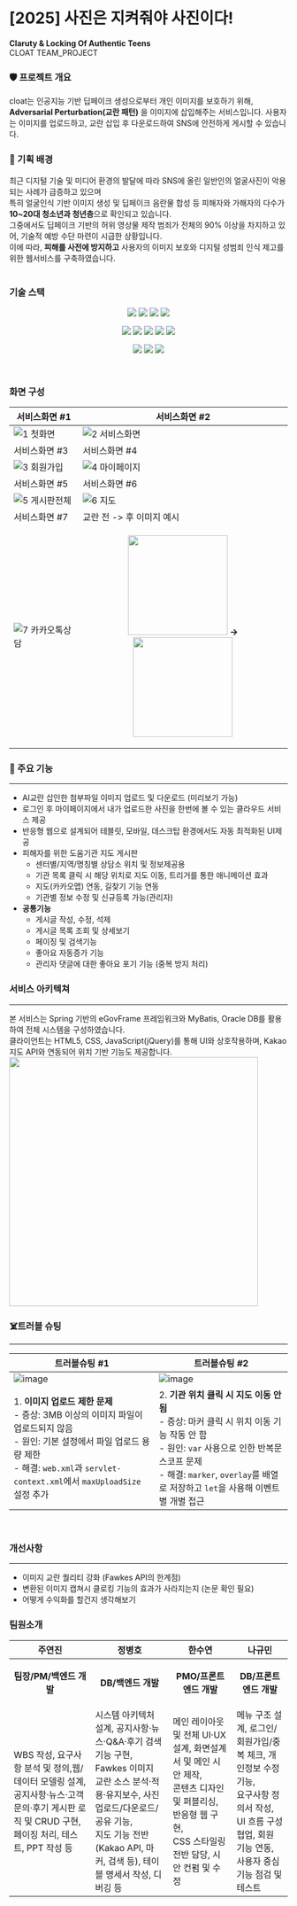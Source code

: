 # [2025] 사진은 지켜줘야 사진이다!<br/>

**Claruty & Locking Of Authentic Teens**<br/>
CLOAT TEAM_PROJECT

### 🛡️ 프로젝트 개요
cloat는 인공지능 기반 딥페이크 생성으로부터 개인 이미지를 보호하기 위해, **Adversarial Perturbation(교란 패턴)** 을 이미지에 삽입해주는 서비스입니다.
사용자는 이미지를 업로드하고, 교란 삽입 후 다운로드하여 SNS에 안전하게 게시할 수 있습니다.

### 🧠 기획 배경
최근 디지털 기술 및 미디어 환경의 발달에 따라 SNS에 올린 일반인의 얼굴사진이 악용되는 사례가 급증하고 있으며<br/>
특히 얼굴인식 기반 이미지 생성 및 딥페이크 음란물 합성 등 피해자와 가해자의 다수가 **10~20대 청소년과 청년층**으로 확인되고 있습니다.<br/>
그중에서도 딥페이크 기반의 허위 영상물 제작 범죄가 전체의 90% 이상을 차지하고 있어, 기술적 예방 수단 마련이 시급한 상황입니다.<br/>
이에 따라, **피해를 사전에 방지하고** 사용자의 이미지 보호와 디지털 성범죄 인식 제고를 위한 웹서비스를 구축하였습니다.<br/>
<br/>

### 기술 스택
<p align="center">
  <img src="https://img.shields.io/badge/HTML5-E34F26?style=flat-square&logo=html5&logoColor=white"/>
  <img src="https://img.shields.io/badge/CSS3-1572B6?style=flat-square&logo=css3&logoColor=white"/>
  <img src="https://img.shields.io/badge/JavaScript-F7DF1E?style=flat-square&logo=javascript&logoColor=black"/>
  <img src="https://img.shields.io/badge/jQuery-0769AD?style=flat-square&logo=jquery&logoColor=white"/>
</p>
<p align="center">
  <img src="https://img.shields.io/badge/Java-007396?style=flat-square&logo=java&logoColor=white"/>
  <img src="https://img.shields.io/badge/Spring-6DB33F?style=flat-square&logo=spring&logoColor=white"/>
  <img src="https://img.shields.io/badge/eGovFrame-003478?style=flat-square&logoColor=white"/>
  <img src="https://img.shields.io/badge/Eclipse-2C2255?style=flat-square&logo=eclipseide&logoColor=white"/>
  <img src="https://img.shields.io/badge/Oracle-F80000?style=flat-square&logo=oracle&logoColor=white"/>
</p>
<p align="center">
  <img src="https://img.shields.io/badge/KakaoAPI-FFCD00?style=flat-square&logo=kakaotalk&logoColor=black"/>
  <img src="https://img.shields.io/badge/Figma-F24E1E?style=flat-square&logo=figma&logoColor=white"/>
  <img src="https://img.shields.io/badge/GitHub-181717?style=flat-square&logo=github&logoColor=white"/>
</p>
<br/>

### 화면 구성
| 서비스화면 #1 | 서비스화면 #2 |
| --- | --- |
| ![1  첫화면](https://github.com/user-attachments/assets/589838a7-b7ea-407e-b51d-e6d568041a50) | ![2  서비스화면](https://github.com/user-attachments/assets/acfc865c-d063-405a-8d9f-8cc91497d827) |
| 서비스화면 #3 | 서비스화면 #4 |
| ![3  회원가입](https://github.com/user-attachments/assets/9de5c82f-9ab8-4158-aac5-44ce8a55d935) | ![4  마이페이지](https://github.com/user-attachments/assets/633ca638-cc83-4989-9f61-be97ce30d4f3) |
| 서비스화면 #5 | 서비스화면 #6 |
| ![5  게시판전체](https://github.com/user-attachments/assets/a75620ad-f04d-456c-980a-2cbccdc22eba) | ![6  지도](https://github.com/user-attachments/assets/9c559871-d348-44f7-8dca-728d6db7bb55) |
| 서비스화면 #7 | 교란 전 -> 후 이미지 예시 |
| ![7  카카오톡상담](https://github.com/user-attachments/assets/39403200-25d6-4353-b696-d834e5c47959) | <p align="center"> <img src="https://github.com/user-attachments/assets/90537284-3854-4856-97b2-af331272eeab" width="180"/> **->** <img src="https://github.com/user-attachments/assets/f6f8eab4-397d-4382-9acb-db8986124a5c" width="180"/> </p>|

### 🚀 주요 기능
---
- AI교란 삽인한 첨부파일 이미지 업로드 및 다운로드 (미리보기 가능)
- 로그인 후 마이페이지에서 내가 업로드한 사진을 한번에 볼 수 있는 클라우드 서비스 제공
- 반응형 웹으로 설계되어 테블릿, 모바일, 데스크탑 환경에서도 자동 최적화된 UI제공
- 피해자를 위한 도움기관 지도 게시판
  - 센터별/지역/명칭별 상담소 위치 및 정보제공용
  - 기관 목록 클릭 시 해당 위치로 지도 이동, 트리거를 통한 애니메이션 효과
  - 지도(카카오맵) 연동, 길찾기 기능 연동
  - 기관별 정보 수정 및 신규등록 가능(관리자)
- **공통기능**
  - 게시글 작성, 수정, 석제
  - 게시글 목록 조회 및 상세보기
  - 페이징 및 검색기능
  - 좋아요 자동증가 기능
  - 관리자 댓글에 대한 좋아요 포기 기능 (중복 방지 처리)


### 서비스 아키텍쳐
---
본 서비스는 Spring 기반의 eGovFrame 프레임워크와 MyBatis, Oracle DB를 활용하여 전체 시스템을 구성하였습니다.<br>
클라이언트는 HTML5, CSS, JavaScript(jQuery)를 통해 UI와 상호작용하며, Kakao 지도 API와 연동되어 위치 기반 기능도 제공합니다. <br>
<img src="https://github.com/user-attachments/assets/377d3f38-b0fe-437b-b4fa-e35e6b03aade" width="450" />


### ☠️트러블 슈팅
---
| 트러블슈팅 #1 | 트러블슈팅 #2|
| --- | --- |
| ![image](https://github.com/user-attachments/assets/436b09bd-5b54-4b10-8680-31b95f956818) |  ![image](https://github.com/user-attachments/assets/064e8000-230c-48c4-a831-e4e3efee2d1a) |
| 1. **이미지 업로드 제한 문제** <br> - 증상: 3MB 이상의 이미지 파일이 업로드되지 않음 <br> - 원인: 기본 설정에서 파일 업로드 용량 제한 <br> - 해결: `web.xml`과 `servlet-context.xml`에서 `maxUploadSize` 설정 추가 | 2. **기관 위치 클릭 시 지도 이동 안 됨** <br> - 증상: 마커 클릭 시 위치 이동 기능 작동 안 함 <br> - 원인: `var` 사용으로 인한 반복문 스코프 문제 <br> - 해결: `marker`, `overlay`를 배열로 저장하고 `let`을 사용해 이벤트별 개별 접근 |
<br>


### 개선사항
---
- 이미지 교란 퀄리티 강화 (Fawkes API의 한계점)
- 변환된 이미지 캡쳐시 클로킹 기능의 효과가 사라지는지 (논문 확인 필요)
- 어떻게 수익화를 할건지 생각해보기

### 팀원소개
| 주연진 | 정병호 | 한수연 | 나규민 |
| --- | ---| --- | ---|
|  <p align="center">**팀장/PM/백엔드 개발**</P> |  <p align="center"> **DB/백엔드 개발** </p> |  <p align="center"> **PMO/프론트엔드 개발** </p> |  <p align="center"> **DB/프론트엔드 개발** </p>|
| WBS 작성, 요구사항 분석 및 정의,웹/데이터 모델링 설계, <br> 공지사항·뉴스·고객문의·후기 게시판 로직 및 CRUD 구현, 페이징 처리, 테스트, PPT 작성 등 | 시스템 아키텍처 설계, 공지사항·뉴스·Q&A·후기 검색기능 구현, <br> Fawkes 이미지 교란 소스 분석·적용·유지보수, 사진 업로드/다운로드/공유 기능,<br> 지도 기능 전반(Kakao API, 마커, 검색 등), 테이블 명세서 작성, 디버깅 등 | 메인 레이아웃 및 전체 UI·UX 설계, 화면설계서 및 메인 시안 제작, <br> 콘텐츠 디자인 및 퍼블리싱, 반응형 웹 구현, <br> CSS 스타일링 전반 담당, 시안 컨펌 및 수정 | 메뉴 구조 설계, 로그인/회원가입/중복 체크, 개인정보 수정 기능, <br> 요구사항 정의서 작성, UI 흐름 구성 협업, 회원 기능 연동, <br> 사용자 중심 기능 점검 및 테스트 | 

